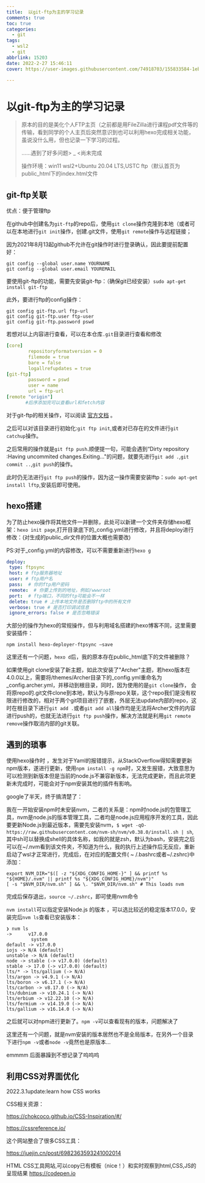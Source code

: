 ```yaml
---
title:  以git-ftp为主的学习记录 
comments: true
toc: true
categories:
  - git
tags:
  - wsl2
  - git
abbrlink: 15203
date: 2022-2-27 15:46:11
cover: https://user-images.githubusercontent.com/74918703/155833584-1eba0e4e-2d29-48a6-a5a2-c04cc982b0ec.png

---
```


# 以git-ftp为主的学习记录

> 原本的目的是美化个人FTP主页（之前都是用FileZilla进行课程pdf文件等的传输，看到同学的个人主页后突然意识到也可以利用hexo完成相关功能，虽说没什么用，但也记录一下学习的过程。
>
> ......遇到了好多问题> _ <尚未完成
>
> 操作环境：win11 wsl2+Ubuntu 20.04 LTS,USTC ftp（默认首页为public_html下的index.html文件

## git-ftp关联

优点：便于管理ftp

在github中创建名为`git-ftp`的repo后，使用`git clone`操作克隆到本地（或者可以在本地进行`git init`操作，创建.git文件，使用`git remote`操作与远程链接；

因为2021年8月13起github不允许在git操作时进行登录确认，因此要提前配置好：

```shell
git config --global user.name YOURNAME
git config --global user.email YOUREMAIL
```

要使用git-ftp的功能，需要先安装git-ftp：（确保git已经安装）`sudo apt-get install git-ftp `

此外，要进行ftp的config操作：

```shell
git config git-ftp.url ftp-url
git config git-ftp.user ftp-user
git config git-ftp.password pswd
```

若想对以上内容进行查看，可以在本仓库`.git`目录进行查看和修改

```yaml
[core]
        repositoryformatversion = 0
        filemode = true
        bare = false
        logallrefupdates = true
[git-ftp]
        password = pswd
        user = name
        url = ftp-url
[remote "origin"]
       #后序添加完可以查看url和fetch内容
```



对于git-ftp的相关操作，可以阅读 [官方文档](https://github.com/git-ftp/git-ftp/blob/master/man/git-ftp.1.md) 。

之后可以对该目录进行初始化:`git ftp init`,或者对已存在的文件进行`git catchup`操作。

之后常用的操作就是`git ftp push`.顺便提一句，可能会遇到“Dirty repository :Having uncommited changes.Exiting..."的问题，就要先进行`git add .`,`git commit ..`,`git push`的操作。

此时仍无法进行`git ftp push`的操作，因为这一操作需要安装lftp：`sudo apt-get install lftp`,安装后即可使用。

## hexo搭建

为了防止hexo操作将其他文件一并删除，此处可以新建一个文件夹存储hexo框架：`hexo init page`,打开目录底下的_config.yml进行修改，并且将deploy进行修改：(对生成的public_dir文件的位置大概也需要改)

PS:对于_config.yml的内容修改，可以不需要重新进行`hexo g`

```yaml
deploy:
 type: ftpsync
 host: # ftp服务器地址
 user: # ftp用户名
 pass:  # 你的ftp用户密码
 remote:  # 你要上传到的地址，例如/wwwroot
 port:  # ftp端口，不同的ftp可能会不一样
 delete: true # 上传本地文件是否删除ftp中的所有文件
 verbose: true # 是否打印调试信息
 ignore_errors: false # 是否忽略错误
```

大部分的操作为hexo的常规操作，但与利用域名搭建的hexo博客不同，这里需要安装插件：

`npm install hexo-deployer-ftpsync –save`

这里还有一个问题，`hexo d`后，我的原本存在public_html底下的文件被删除？

如果使用git clone安装了新主题，如此次安装了"Archer"主题，若hexo版本在4.0.0以上，需要将/themes/Archer目录下的_config.yml重命名为 _config.archer.yml，并移动到根目录，同时，因为使用的是`git clone`操作， 会将原repo的.git文件clone到本地，默认为与原repo关联，这个repo我们是没有权限进行修改的，相对于两个git项目进行了嵌套，外层无法update内部的repo，这时在根目录下进行`git add .`或者`git add all`操作均是无法将Archer文件的内容进行push的，也就无法进行`git ftp push`操作，解决方法就是利用`git remote remove`操作取消内部的git关联。 

## 遇到的琐事

使用hexo操作时 ，发生对于Yaml的报错提示，从StackOverflow得知需要更新npm版本，遂进行更新，使用`npm install -g npm`时，又发生报错，大致意思为可以检测到新版本但是当前的node.js不兼容新版本，无法完成更新，而且此项更新未完成时，可能会对于npm安装其他的插件有影响。

google了半天，终于搞清楚了：

我在一开始安装npm时未安装nvm，二者的关系是：npm时node.js的包管理工具，nvm是node.js的版本管理工具，二者均是node.js应用程序开发的工具，因此要更新Node.js到最近版本，需要先安装nvm，`$ wget -qO- https://raw.githubusercontent.com/nvm-sh/nvm/v0.38.0/install.sh | sh`,其中sh可以替换成shell的具体名称，如我的就是zsh，默认为bash，安装完之后可以在~/.nvm看到该文件夹，不知道为什么，我的执行上述操作后无反应，重新启动了wsl才正常进行，完成后，在对应的配置文件( ~ /.bashrc或者~/.zshrc)中添加：

```shell
export NVM_DIR="$([ -z "${XDG_CONFIG_HOME-}" ] && printf %s "${HOME}/.nvm" || printf %s "${XDG_CONFIG_HOME}/nvm")"
[ -s "$NVM_DIR/nvm.sh" ] && \. "$NVM_DIR/nvm.sh" # This loads nvm
```

完成后保存退出，`source ~/.zshrc`，即可使用nvm命令

`nvm install`可以指定安装Node.js 的版本 ，可以选比较近的稳定版本17.0.0，安装完后`nvm ls`查看已安装版本：

```shell
❯ nvm ls
->      v17.0.0
         system
default -> v17.0.0
iojs -> N/A (default)
unstable -> N/A (default)
node -> stable (-> v17.0.0) (default)
stable -> 17.0 (-> v17.0.0) (default)
lts/* -> lts/gallium (-> N/A)
lts/argon -> v4.9.1 (-> N/A)
lts/boron -> v6.17.1 (-> N/A)
lts/carbon -> v8.17.0 (-> N/A)
lts/dubnium -> v10.24.1 (-> N/A)
lts/erbium -> v12.22.10 (-> N/A)
lts/fermium -> v14.19.0 (-> N/A)
lts/gallium -> v16.14.0 (-> N/A)
```

之后就可以对npm进行更新了。`npm -v`可以查看现有的版本，问题解决了

这里还有一个问题，就是nvm安装的版本居然也不是全局版本，在另外一个目录下进行`npm -v`或者`node -v`竟然也是原版本...





emmmm 后面暴躁到不想记录了呜呜呜 

## 利用CSS对界面优化

2022.3.1update:learn how CSS works

CSS相关资源：

https://chokcoco.github.io/CSS-Inspiration/#/

https://cssreference.io/


这个网站整合了很多CSS工具：

https://juejin.cn/post/6982363593241002014

HTML CSS工具网站,可以copy已有模板（nice！）和实时观察到html,CSS,JS的呈现结果  https://codepen.io 
